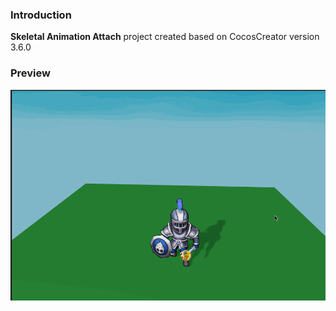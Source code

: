 ### Introduction
**Skeletal Animation Attach** project created based on CocosCreator version 3.6.0 

### Preview
![image](../../../gif/202209/2022091402.gif)